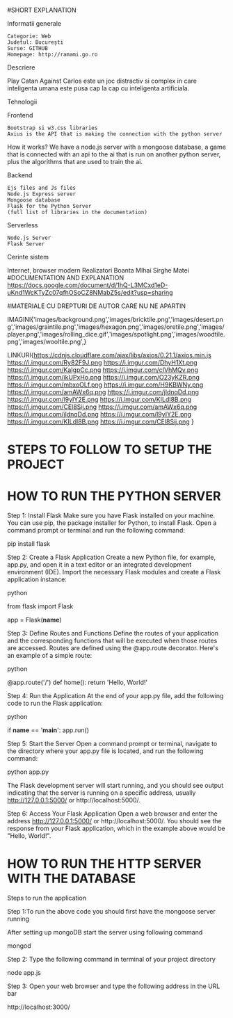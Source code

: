 #SHORT EXPLANATION

Informatii generale

    Categorie: Web
    Judetul: București
    Surse: GITHUB
    Homepage: http://ramami.go.ro

Descriere

Play Catan Against Carlos este un joc distractiv si complex in care inteligenta umana este pusa cap la cap cu inteligenta artificiala.

Tehnologii

Frontend

    Bootstrap si w3.css libraries
    Axius is the API that is making the connection with the python server

How it works?
We have a node.js server with a mongoose database, a game that is connected with an api to the ai that is run on another python server, plus the algorithms that are used to train the ai.

Backend

    Ejs files and Js files
    Node.js Express server 
    Mongoose database
    Flask for the Python Server
    (full list of libraries in the documentation)

Serverless

    Node.js Server
    Flask Server

Cerinte sistem

Internet, browser modern
Realizatori
    Boanta MIhai 
    Sirghe Matei
#DOCUMENTATION AND EXPLANATION
https://docs.google.com/document/d/1hQ-L3MCxd1eD-uKnd1WcKTyZc07qfhOSoCZ8NMabZ5s/edit?usp=sharing

#MATERIALE CU DREPTURI DE AUTOR CARE NU NE APARTIN

IMAGINI{'images/background.png','images/bricktile.png','images/desert.png','images/graintile.png','images/hexagon.png','images/oretile.png','images/player.png','images/rolling_dice.gif','images/spotlight.png','images/woodtile.png','images/wooltile.png',}
  
LINKURI{https://cdnjs.cloudflare.com/ajax/libs/axios/0.21.1/axios.min.js https://i.imgur.com/Ry82F9J.png https://i.imgur.com/DhyH1Xt.png https://i.imgur.com/KaIgpCc.png https://i.imgur.com/cIVhMQv.png https://i.imgur.com/ikUPxHo.png https://i.imgur.com/O23yKZR.png https://i.imgur.com/mbxoOLf.png https://i.imgur.com/H9KBWNy.png https://i.imgur.com/amAWx6q.png https://i.imgur.com/jldnqDd.png https://i.imgur.com/l9yIY2E.png https://i.imgur.com/KILdl8B.png https://i.imgur.com/CEl8Sij.png https://i.imgur.com/amAWx6q.png https://i.imgur.com/jldnqDd.png https://i.imgur.com/l9yIY2E.png https://i.imgur.com/KILdl8B.png https://i.imgur.com/CEl8Sij.png }

# STEPS TO FOLLOW TO SETUP THE PROJECT
# HOW TO RUN THE PYTHON SERVER
Step 1: Install Flask
Make sure you have Flask installed on your machine. You can use pip, the package installer for Python, to install Flask. Open a command prompt or terminal and run the following command:

pip install flask

Step 2: Create a Flask Application
Create a new Python file, for example, app.py, and open it in a text editor or an integrated development environment (IDE). Import the necessary Flask modules and create a Flask application instance:

python

from flask import Flask

app = Flask(__name__)

Step 3: Define Routes and Functions
Define the routes of your application and the corresponding functions that will be executed when those routes are accessed. Routes are defined using the @app.route decorator. Here's an example of a simple route:

python

@app.route('/')
def home():
    return 'Hello, World!'

Step 4: Run the Application
At the end of your app.py file, add the following code to run the Flask application:

python

if __name__ == '__main__':
    app.run()

Step 5: Start the Server
Open a command prompt or terminal, navigate to the directory where your app.py file is located, and run the following command:

python app.py

The Flask development server will start running, and you should see output indicating that the server is running on a specific address, usually http://127.0.0.1:5000/ or http://localhost:5000/.

Step 6: Access Your Flask Application
Open a web browser and enter the address http://127.0.0.1:5000/ or http://localhost:5000/. You should see the response from your Flask application, which in the example above would be "Hello, World!".

# HOW TO RUN THE HTTP SERVER WITH THE DATABASE
Steps to run the application

Step 1:To run the above code you should first have the mongoose server running

After setting up mongoDB start the server using following command

mongod

Step 2: Type the following command in terminal of your project directory

node app.js

Step 3: Open your web browser and type the following address in the URL bar

http://localhost:3000/
